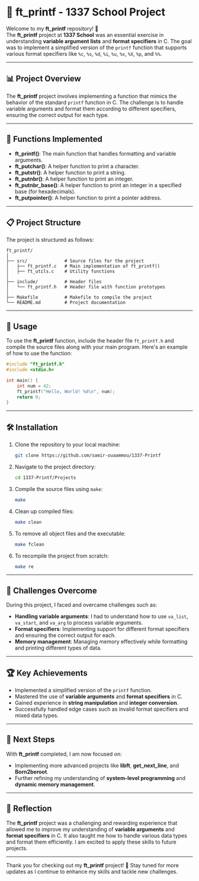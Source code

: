 
# 📝 **ft_printf - 1337 School Project**

Welcome to my **ft_printf** repository! 🚀  
The **ft_printf** project at **1337 School** was an essential exercise in understanding **variable argument lists** and **format specifiers** in C. The goal was to implement a simplified version of the `printf` function that supports various format specifiers like `%c`, `%s`, `%d`, `%i`, `%u`, `%x`, `%X`, `%p`, and `%%`.

---

## 📊 **Project Overview**

The **ft_printf** project involves implementing a function that mimics the behavior of the standard `printf` function in C. The challenge is to handle variable arguments and format them according to different specifiers, ensuring the correct output for each type.

---

## 🔧 **Functions Implemented**

- **ft_printf()**: The main function that handles formatting and variable arguments.
- **ft_putchar()**: A helper function to print a character.
- **ft_putstr()**: A helper function to print a string.
- **ft_putnbr()**: A helper function to print an integer.
- **ft_putnbr_base()**: A helper function to print an integer in a specified base (for hexadecimals).
- **ft_putpointer()**: A helper function to print a pointer address.

---

## 📋 **Project Structure**

The project is structured as follows:

```
ft_printf/
│
├── src/              # Source files for the project
│   ├── ft_printf.c   # Main implementation of ft_printf()
│   ├── ft_utils.c    # Utility functions
│
├── include/          # Header files
│   └── ft_printf.h   # Header file with function prototypes
│
├── Makefile          # Makefile to compile the project
└── README.md         # Project documentation
```

---

## 📂 **Usage**

To use the **ft_printf** function, include the header file `ft_printf.h` and compile the source files along with your main program. Here's an example of how to use the function:

```c
#include "ft_printf.h"
#include <stdio.h>

int main() {
    int num = 42;
    ft_printf("Hello, World! %d\n", num);
    return 0;
}
```

---

## 🛠️ **Installation**

1. Clone the repository to your local machine:
   ```bash
   git clone https://github.com/samir-ouaammou/1337-Printf
   ```

2. Navigate to the project directory:
   ```bash
   cd 1337-Printf/Projects
   ```

3. Compile the source files using `make`:
   ```bash
   make
   ```

4. Clean up compiled files:
   ```bash
   make clean
   ```

5. To remove all object files and the executable:
   ```bash
   make fclean
   ```

6. To recompile the project from scratch:
   ```bash
   make re
   ```

---

## 🎯 **Challenges Overcome**

During this project, I faced and overcame challenges such as:
- **Handling variable arguments**: I had to understand how to use `va_list`, `va_start`, and `va_arg` to process variable arguments.
- **Format specifiers**: Implementing support for different format specifiers and ensuring the correct output for each.
- **Memory management**: Managing memory effectively while formatting and printing different types of data.

---

## 🏆 **Key Achievements**

- Implemented a simplified version of the `printf` function.
- Mastered the use of **variable arguments** and **format specifiers** in C.
- Gained experience in **string manipulation** and **integer conversion**.
- Successfully handled edge cases such as invalid format specifiers and mixed data types.

---

## 🚀 **Next Steps**

With **ft_printf** completed, I am now focused on:
- Implementing more advanced projects like **libft**, **get_next_line**, and **Born2beroot**.
- Further refining my understanding of **system-level programming** and **dynamic memory management**.

---

## 🌟 **Reflection**

The **ft_printf** project was a challenging and rewarding experience that allowed me to improve my understanding of **variable arguments** and **format specifiers** in C. It also taught me how to handle various data types and format them efficiently. I am excited to apply these skills to future projects.

---

Thank you for checking out my **ft_printf** project! 🚀 Stay tuned for more updates as I continue to enhance my skills and tackle new challenges.
